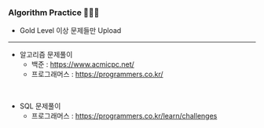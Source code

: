 ### Algorithm Practice 👩🏻‍💻 

- Gold Level 이상 문제들만 Upload

---

* 알고리즘 문제풀이 
  - 백준 : https://www.acmicpc.net/
  - 프로그래머스 : https://programmers.co.kr/
<br>

* SQL 문제풀이 
  - 프로그래머스 : https://programmers.co.kr/learn/challenges

